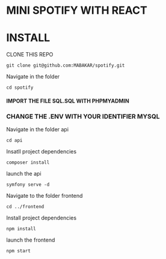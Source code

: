 # MINI SPOTIFY WITH REACT 

# INSTALL

CLONE THIS REPO

`git clone git@github.com:MABAKAR/spotify.git `


Navigate in the folder

`cd spotify`



#### IMPORT THE FILE SQL.SQL WITH PHPMYADMIN

### CHANGE THE .ENV WITH YOUR IDENTIFIER MYSQL

Navigate in the folder api

`cd api`

Insatll project dependencies

`composer install`

launch the api 

`symfony serve -d`


Navigate to the folder frontend

`cd ../frontend`

Install project dependencies

`npm install`

launch the frontend

`npm start`
